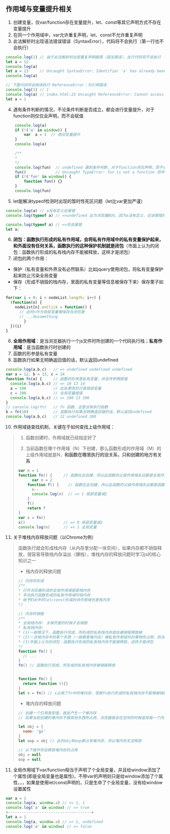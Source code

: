 ## 作用域与变量提升相关

1. 创建变量，仅var/function存在变量提升，let、const等其它声明方式不存在变量提升
2. 在同一个作用域中，var允许重复声明，let、const不允许重复声明
3. 此法解析时出现语法错误错误（SyntaxError），代码将不会执行（第一行也不会执行）

```javascript
console.log(1) // 由于此法解析时出现重复声明报错（语法错误），此行代码将不会执行
let a = 12
console.log(a)
let a = 13     // Uncaught SyntaxError: Identifier 'a' has already been declared
console.log(a)

// 下面代码将会继续执行 ReferenceError：为引用错误
console.log(1) // 1
console.log(a) // index.html:23 Uncaught ReferenceError: Cannot access 'a' before initialization
let a = 1
```

4. 遇有条件判断的情况，不论条件判断是否成立，都会进行变量提升，对于function则仅仅会声明，而不会赋值

```javascript
	console.log(a)
	if (!('a' in window)) {
		var  a = 1  // 依旧变量提升
	}
	console.log(a)

	/**
	* 
	*/
	console.log(fun)  // undefined 遇到条件判断，对于function将仅声明，而不会赋值，所以执行fun()会报错
	fun()             // Uncaught TypeError: fun is not a function 将中止执行代码
	if (!('fun' in window)) {
		function fun() {}
	}
	console.log(fun)
```

5. let能解决typeof检测时出现的暂时性死区问题（let比var更加严谨）

```javascript
console.log(a) // a没有定义会报错
console.log(typeof a) // =>undefined 此为浏览器BUG，因为a没有定义，应该报错的（暂时性死区）

console.log(typeof a) // =>将会报错
let a;
```

6. **闭包：函数执行形成的私有作用域，会将私有作用域中的私有变量保护起来，和外面没有任何关系，函数执行的这种保护机制就是闭包**（市面上认为的闭包：函数执行形成的私有栈内存不能被释放，这样才是闭包）
7. 闭包的两个作用：

* 保护（私有变量和外界没有必然联系）比如jquery使用闭包，将私有变量保护起来防止污染全局变量
* 保存（形成不销毁的栈内存，里面的私有变量等信息被保存下来）保存栗子如下：

```javascript
for(var i = 0; i < nodeList.length; i++) {
  (function(n) {
    nodeList[n].onClick = function() {
      // 此时n作为局部变量被保存在闭包里
      // ...dosomething
		}
  })(i)
}
```

6. **全局作用域**：是当浏览器执行一个js文件时所创建的一个代码执行栈；**私有作用域**：是当函数执行时创建的
7. 函数的形参是私有变量
8. 函数执行如果无明确返回值的话，默认返回undefined

```javascript
console.log(a,b,c)   // => undefined undefined undefined
var a = 12, b = 13, c = 14
function fn(a) {     // 函数的形参是私有变量，并且传参既赋值
  console.log(a,b,c) // => 10 13 14
  a = 100            // 此处更改的只是局部变量
  c = 200            // 全局变量赋值
  console.log(a,b,c) // => 100 13 200
}
// console.log(fn)   // fn 函数，这里没有执行函数
b = fn(10)           // 函数执行如果无明确返回值的话，默认返回undefined
console.log(a,b,c)   // 12 undefined 200
```

10. 作用域链查找机制，关键在于如何查找上级作用域：

> 1) 函数创建时，作用域就已经指定好了
>
> 2) 当前函数在哪个作用域（N）下创建，那么函数形成的作用域（M）的上级作用域就是N，**和函数在哪里执行的没关系，只和创建的地方有关系**
>
> ```javascript
> var n = 1
> function fn() {     // 函数在此创建，所以此函数的父级作用域永远都是全局作用域
>   	var n = 2
>     function f() {    // 函数在此创建，所以此函数的父级作用域永远都是函数fn所创建的作用域
>       n--
>       console.log(n)  // => 1 局部变量减1
>     }
>     f()
>     return f
> }
> var x = fn()        
> x()                 // => 0 局部变量减2
> console.log(n)      // => 1 全局变量
> ```

11. 关于堆栈内存释放问题（以Chrome为例）

> 函数执行就会形成栈内存（从内存里分配一块空间），如果内存都不销毁释放，很容易导致栈内存溢出（爆栈），堆栈内存的释放问题时学习js的核心知识之一
>
> * 栈内存的释放问题
>
> ```javascript
> // 内存的形成
> /** 
> * 打开浏览器形成的全局作用域就是栈内存
> * 手动执行函数形成的私有作用域时栈内存
> * 给予ES6中的let/const形成的块作用域也是栈内存
> */
> 
> // 内存的销毁
> /**
> * 全局栈内存: 关掉页面的时候才会销毁
> * 私有栈内存: 
> * (1)一般情况下，函数执行完成，所形成的私有栈内存就会被销毁释放掉
> * (2)一旦栈内存中的某个东西（一般都是堆内存）被私有作用域外的事物所占用，则当前栈内存不能被立即销毁释放
> * (3)市面上认为的闭包：函数执行形成的私有栈内存不能被释放，这样才是闭包
> */
> function fn() {
>   // ...
> }
> fn() // 函数执行完成，所形成的私有栈内存被销毁释放
> 
> 
> function fn() {
>   return function (){}
> }
> let x = fn() // x占用了fn中的堆内存，导致fn执行形成的私有栈内存不能够被销毁释放，将x=null将会释放
> ```
>
> * 堆内存的释放问题
>
> ```javascript
> // 创建一个引用类型值，就会产生一个堆内存
> // 如果当前创建的堆内存不被其他东西所占用，浏览器就会在空闲的时候查找每一个内存的引用状况，不被占用的	 内存都会回收释放掉
> 
> let obj = {
>   name: 'gs'
> }
> let oop = obj // 此时obj和oop都占有堆内存，所以堆内存无法释放
> 
> // 以下操作将会释放堆内存的占用
> obj = null
> oop = null
> ```
>

11. 全局作用域下var/function相当于声明了个全局变量，并且给window添加了个属性(即是全局变量也是属性)，不带var的声明则只是给window添加了个属性，，，如果是使用let/const声明的，只是生命了个全局变量，没有给window设置属性

```javascript
var a = 1
console.log(a, window.a) // => 1, 1
console.log('a' in window) // => true
<------------------------------------->
let a = 1
console.log(a, window.a) // => 1, undefined
console.log('a' in window) // => false
```

